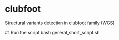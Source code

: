 # clubfoot
Structural variants detection in clubfoot family (WGS) 

#1 Run the script
bash general_short_script.sh 
